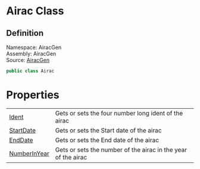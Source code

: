 # Airac Class

## Definition

Namespace: AiracGen\
Assembly: AiracGen\
Source: [AiracGen](https://www.nuget.org/packages/AiracGen)

```cs
public class Airac
```

# Properties

|   |   |
|---|---|
| [Ident](./Properties/Ident.md) | Gets or sets the four number long ident of the airac |
| [StartDate](./Properties/StartDate.md) | Gets or sets the Start date of the airac |
| [EndDate](./Properties/EndDate.md) | Gets or sets the End date of the airac |
| [NumberInYear](./Properties/NumberInYear.md) | Gets or sets the number of the airac in the year of the airac |